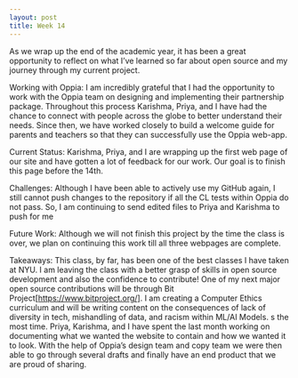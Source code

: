 ```yaml
---
layout: post
title: Week 14
---
```


As we wrap up the end of the academic year, it has been a great opportunity to reflect on what I’ve learned so far about open source and my journey through my current project. 

Working with Oppia: 
I am incredibly grateful that I had the opportunity to work with the Oppia team on designing and implementing their partnership package. Throughout this process Karishma, Priya, and I have had the chance to connect with people across the globe to better understand their needs. Since then, we have worked closely to build a welcome guide for parents and teachers so that they can successfully use the Oppia web-app. 

Current Status: 
Karishma, Priya, and I are wrapping up the first web page of our site and have gotten a lot of feedback for our work. Our goal is to finish this page before the 14th. 

Challenges:
Although I have been able to actively use my GitHub again, I still cannot push changes to the repository if all the CL tests within Oppia do not pass. So, I am continuing to send edited files to Priya and Karishma to push for me 

Future Work: 
Although we will not finish this project by the time the class is over, we plan on continuing this work till all three webpages are complete. 

Takeaways: 
This class, by far, has been one of the best classes I have taken at NYU. I am leaving the class with a better grasp of skills in open source development and also the confidence to contribute! One of my next major open source contributions will be through Bit Project[https://www.bitproject.org/]. I am creating a Computer Ethics curriculum and will be writing content on the consequences of lack of diversity in tech, mishandling of data, and racism within ML/AI Models. 
s the most time. Priya, Karishma, and I have spent the last month working on documenting what we wanted the website to contain and how we wanted it to look. With the help of Oppia’s design team and copy team we were then able to go through several drafts and finally have an end product that we are proud of sharing. 
